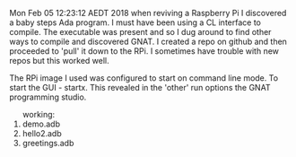 Mon Feb 05 12:23:12 AEDT 2018 
when reviving a Raspberry Pi I discovered a baby steps Ada program. I must have been using a CL interface to compile. The executable was present and so I dug around to find other ways to compile and discovered GNAT.
I created a repo on github and then proceeded to 'pull' it down to the RPi. I sometimes have trouble with new repos but this worked well. 

The RPi image I used was configured to start on command line mode. To start the GUI - startx.
This revealed in the 'other' run options the GNAT programming studio.

<ol>working:
<li>demo.adb
</li><li>hello2.adb
</li><li>greetings.adb
</li>
</ol>


